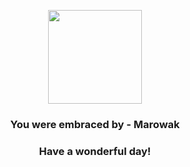 <p align="center">
    <img src="https://raw.githubusercontent.com/PokeAPI/sprites/master/sprites/pokemon/105.png" width="150" height="150">
</p>
<h3 align="center">You were embraced by - <b>Marowak</b></h3>
<h3 align="center">Have a wonderful day!</h3>
